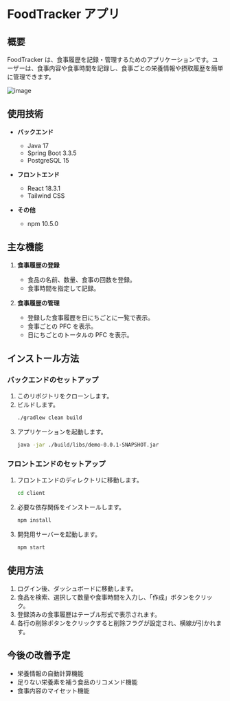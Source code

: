 # FoodTracker アプリ

## 概要

FoodTracker は、食事履歴を記録・管理するためのアプリケーションです。ユーザーは、食事内容や食事時間を記録し、食事ごとの栄養情報や摂取履歴を簡単に管理できます。


![image](https://github.com/user-attachments/assets/35cee0a2-46f4-4c28-b175-19ca270fa4b9)




## 使用技術

- **バックエンド**

  - Java 17
  - Spring Boot 3.3.5
  - PostgreSQL 15

- **フロントエンド**

  - React 18.3.1
  - Tailwind CSS

- **その他**
  - npm 10.5.0



## 主な機能

1. **食事履歴の登録**

   - 食品の名前、数量、食事の回数を登録。
   - 食事時間を指定して記録。

2. **食事履歴の管理**
   - 登録した食事履歴を日にちごとに一覧で表示。
   - 食事ごとの PFC を表示。
   - 日にちごとのトータルの PFC を表示。



## インストール方法

### バックエンドのセットアップ

1. このリポジトリをクローンします。
2. ビルドします。
   ```bash
   ./gradlew clean build
   ```
3. アプリケーションを起動します。
   ```bash
   java -jar ./build/libs/demo-0.0.1-SNAPSHOT.jar
   ```

### フロントエンドのセットアップ

1. フロントエンドのディレクトリに移動します。
   ```bash
   cd client
   ```
2. 必要な依存関係をインストールします。
   ```bash
   npm install
   ```
3. 開発用サーバーを起動します。
   ```bash
   npm start
   ```



## 使用方法

1. ログイン後、ダッシュボードに移動します。
2. 食品を検索、選択して数量や食事時間を入力し、「作成」ボタンをクリック。
3. 登録済みの食事履歴はテーブル形式で表示されます。
4. 各行の削除ボタンをクリックすると削除フラグが設定され、横線が引かれます。



## 今後の改善予定

- 栄養情報の自動計算機能
- 足りない栄養素を補う食品のリコメンド機能
- 食事内容のマイセット機能
